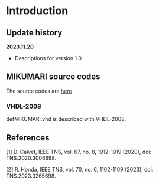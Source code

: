 # Introduction

## Update history

**2023.11.20**

* Descriptions for version 1.0

## MIKUMARI source codes

The source codes are [here](https://github.com/RyotaroHonda/mikumari)

### VHDL-2008

defMIKUMARI.vhd is described with VHDL-2008.

## References

[1] D. Calvet, IEEE TNS, vol. 67, no. 8, 1912-1919 (2020), doi: TNS.2020.3006698.

[2] R. Honda, IEEE TNS, vol. 70, no. 6, 1102-1109 (2023), doi: TNS.2023.3265698.


